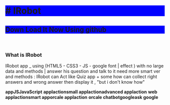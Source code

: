 <!DOCTYPE html>
<html>
  </body>
<h1 style="background-color:blue;"># IRobot</h1>
<h2 style="background-color:blue;">Down Load It Now Using github</h2><br />
<h3>What is IRobot</h3>
<p>IRobot app _ using (HTML5 -  CSS3 - JS - google font | effect ) with no large data and methods |
answer his question and talk to it need more smart ver and methods  :
IRobot can Act like Quiz app + some how can collect right answers and wrong answer
then display it , "but i don't know how"</p>
<strong>app</strong><strong>JS</strong><strong>JavaScript</strong>
<strong>applaction</strong><strong>small applaction</strong><strong>advanced applaction</strong>
<strong>web applaction</strong><strong>smart app</strong><strong>orcale applaction</strong>
<strong>orcale chatbot</strong><strong>google</strong><strong>ask google</strong>
  </body>
</html>
